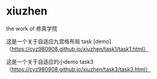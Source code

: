# xiuzhen
the work of 修真学院

这是一个关于自适应九宫格布局 task
 [demo] （https://cyz980908.github.io/xiuzhen/task1/task1.html）   

这是一个关于自适应的小demo  task3（https://cyz980908.github.io/xiuzhen/task3/task3.html）   

